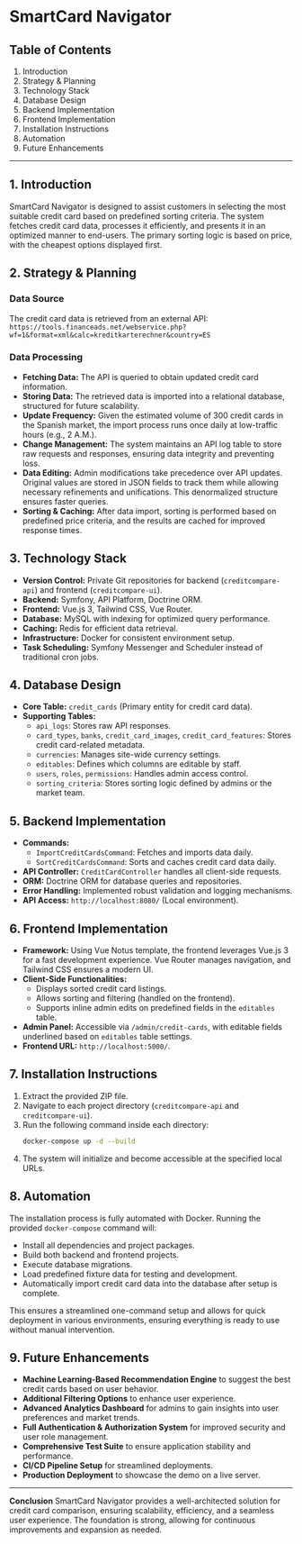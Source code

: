 # SmartCard Navigator

## Table of Contents
1. Introduction
2. Strategy & Planning
3. Technology Stack
4. Database Design
5. Backend Implementation
6. Frontend Implementation
7. Installation Instructions
8. Automation
9. Future Enhancements

---

## 1. Introduction
SmartCard Navigator is designed to assist customers in selecting the most suitable credit card based on predefined sorting criteria. The system fetches credit card data, processes it efficiently, and presents it in an optimized manner to end-users. The primary sorting logic is based on price, with the cheapest options displayed first.

## 2. Strategy & Planning
### Data Source
The credit card data is retrieved from an external API:
`https://tools.financeads.net/webservice.php?wf=1&format=xml&calc=kreditkarterechner&country=ES`

### Data Processing
- **Fetching Data:** The API is queried to obtain updated credit card information.
- **Storing Data:** The retrieved data is imported into a relational database, structured for future scalability.
- **Update Frequency:** Given the estimated volume of 300 credit cards in the Spanish market, the import process runs once daily at low-traffic hours (e.g., 2 A.M.).
- **Change Management:** The system maintains an API log table to store raw requests and responses, ensuring data integrity and preventing loss.
- **Data Editing:** Admin modifications take precedence over API updates. Original values are stored in JSON fields to track them while allowing necessary refinements and unifications. This denormalized structure ensures faster queries.
- **Sorting & Caching:** After data import, sorting is performed based on predefined price criteria, and the results are cached for improved response times.

## 3. Technology Stack
- **Version Control:** Private Git repositories for backend (`creditcompare-api`) and frontend (`creditcompare-ui`).
- **Backend:** Symfony, API Platform, Doctrine ORM.
- **Frontend:** Vue.js 3, Tailwind CSS, Vue Router.
- **Database:** MySQL with indexing for optimized query performance.
- **Caching:** Redis for efficient data retrieval.
- **Infrastructure:** Docker for consistent environment setup.
- **Task Scheduling:** Symfony Messenger and Scheduler instead of traditional cron jobs.

## 4. Database Design
- **Core Table:** `credit_cards` (Primary entity for credit card data).
- **Supporting Tables:**
  - `api_logs`: Stores raw API responses.
  - `card_types`, `banks`, `credit_card_images`, `credit_card_features`: Stores credit card-related metadata.
  - `currencies`: Manages site-wide currency settings.
  - `editables`: Defines which columns are editable by staff.
  - `users`, `roles`, `permissions`: Handles admin access control.
  - `sorting_criteria`: Stores sorting logic defined by admins or the market team.

## 5. Backend Implementation
- **Commands:**
  - `ImportCreditCardsCommand`: Fetches and imports data daily.
  - `SortCreditCardsCommand`: Sorts and caches credit card data daily.
- **API Controller:** `CreditCardController` handles all client-side requests.
- **ORM:** Doctrine ORM for database queries and repositories.
- **Error Handling:** Implemented robust validation and logging mechanisms.
- **API Access:** `http://localhost:8080/` (Local environment).

## 6. Frontend Implementation
- **Framework:** Using Vue Notus template, the frontend leverages Vue.js 3 for a fast development experience. Vue Router manages navigation, and Tailwind CSS ensures a modern UI.
- **Client-Side Functionalities:**
  - Displays sorted credit card listings.
  - Allows sorting and filtering (handled on the frontend).
  - Supports inline admin edits on predefined fields in the `editables` table.
- **Admin Panel:** Accessible via `/admin/credit-cards`, with editable fields underlined based on `editables` table settings.
- **Frontend URL:** `http://localhost:5000/`.

## 7. Installation Instructions
1. Extract the provided ZIP file.
2. Navigate to each project directory (`creditcompare-api` and `creditcompare-ui`).
3. Run the following command inside each directory:
   ```sh
   docker-compose up -d --build
   ```
4. The system will initialize and become accessible at the specified local URLs.

## 8. Automation
The installation process is fully automated with Docker. Running the provided `docker-compose` command will:
- Install all dependencies and project packages.
- Build both backend and frontend projects.
- Execute database migrations.
- Load predefined fixture data for testing and development.
- Automatically import credit card data into the database after setup is complete.

This ensures a streamlined one-command setup and allows for quick deployment in various environments, ensuring everything is ready to use without manual intervention.

## 9. Future Enhancements
- **Machine Learning-Based Recommendation Engine** to suggest the best credit cards based on user behavior.
- **Additional Filtering Options** to enhance user experience.
- **Advanced Analytics Dashboard** for admins to gain insights into user preferences and market trends.
- **Full Authentication & Authorization System** for improved security and user role management.
- **Comprehensive Test Suite** to ensure application stability and performance.
- **CI/CD Pipeline Setup** for streamlined deployments.
- **Production Deployment** to showcase the demo on a live server.

---
**Conclusion**
SmartCard Navigator provides a well-architected solution for credit card comparison, ensuring scalability, efficiency, and a seamless user experience. The foundation is strong, allowing for continuous improvements and expansion as needed.
